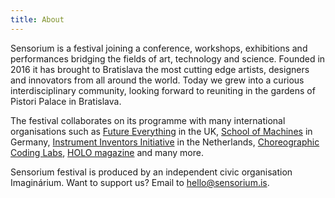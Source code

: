 ```yaml
---
title: About
---
```


Sensorium is a festival joining a conference, workshops, exhibitions and performances bridging the fields of art, technology and science. Founded in 2016 it has brought to Bratislava the most cutting edge artists, designers and innovators from all around the world. Today we grew into a curious interdisciplinary community, looking forward to reuniting in the gardens of Pistori Palace in Bratislava.

The festival collaborates on its programme with many international organisations such as [Future Everything](http://futureeverything.org/) in the UK, [School of Machines](http://www.schoolofma.org) in Germany, [Instrument Inventors Initiative](https://instrumentinventors.org) in the Netherlands, [Choreographic Coding Labs](http://choreographiccoding.org), [HOLO magazine](http://holo-magazine.com) and many more.

Sensorium festival is produced by an independent civic organisation Imaginárium. Want to support us? Email to hello@sensorium.is.
